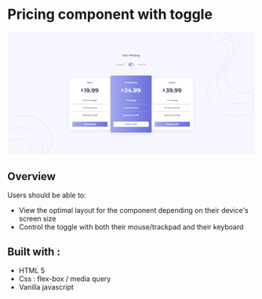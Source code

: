 # Pricing component with toggle
![desktop-preview](./design/desktop-preview.png)

## Overview



Users should be able to:

- View the optimal layout for the component depending on their device's screen size
- Control the toggle with both their mouse/trackpad and their keyboard

## Built with :

- HTML 5
- Css : flex-box / media query
- Vanilla javascript
